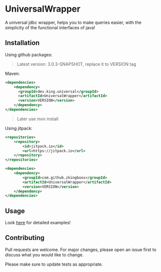 # UniversalWrapper
A universal jdbc wrapper, 
helps you to make queries easier, with the simplicity of the functional interfaces of java!

## Installation
Using github packages: 
> Latest version: 3.0.3-SNAPSHOT, replace it to VERSION tag

Maven:
```xml
<dependencies>
    <dependency>
      <groupId>dev.king.universal</groupId>
      <artifactId>UniversalWrapper</artifactId>
      <version>VERSION</version>
    </dependency>
</dependencies>
```
> Later use mvn install

Using jitpack: 
```xml
<repositories>
    <repository>
        <id>jitpack.io</id>
	    <url>https://jitpack.io</url>
	</repository>
</repositories>

<dependencies>
    <dependency>
        <groupId>com.github.zkingboos</groupId>
	    <artifactId>UniversalWrapper</artifactId>
	    <version>VERSION</version>
    </dependency>
</dependencies>
```

## Usage
Look [here](https://github.com/zkingboos/UniversalWrapper/tree/master/examples) for detailed examples!
## Contributing
Pull requests are welcome. For major changes, please open an issue first to discuss what you would like to change.

Please make sure to update tests as appropriate.
